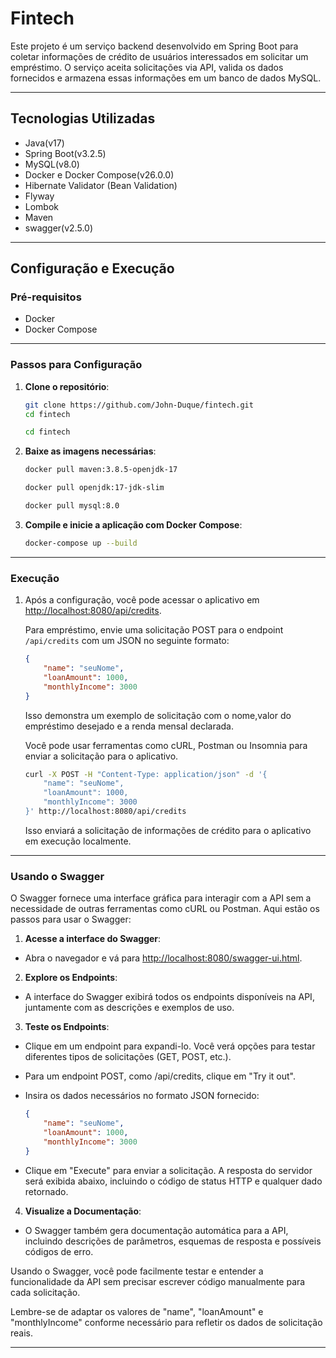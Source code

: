 # Fintech

Este projeto é um serviço backend desenvolvido em Spring Boot para coletar informações de crédito de usuários
interessados em solicitar um empréstimo. O serviço aceita solicitações via API, valida os dados fornecidos e armazena
essas informações em um banco de dados MySQL.

---

## Tecnologias Utilizadas

- Java(v17)
- Spring Boot(v3.2.5)
- MySQL(v8.0)
- Docker e Docker Compose(v26.0.0)
- Hibernate Validator (Bean Validation)
- Flyway
- Lombok
- Maven
- swagger(v2.5.0)

---

## Configuração e Execução

### Pré-requisitos

- Docker
- Docker Compose

---

### Passos para Configuração

1. **Clone o repositório**:
   ```sh
   git clone https://github.com/John-Duque/fintech.git
   cd fintech
   ```

   ```sh
   cd fintech
   ```
   
2. **Baixe as imagens necessárias**:
    ```sh
   docker pull maven:3.8.5-openjdk-17
   ```

    ```sh
   docker pull openjdk:17-jdk-slim
   ```

    ```sh
   docker pull mysql:8.0
   ```

3. **Compile e inicie a aplicação com Docker Compose**:
    ```sh
    docker-compose up --build

---

### Execução

1. Após a configuração, você pode acessar o aplicativo
   em [http://localhost:8080/api/credits](http://localhost:8080/api/credits).

   Para empréstimo, envie uma solicitação POST para o endpoint `/api/credits` com um JSON no seguinte formato:

    ```json
    {
        "name": "seuNome",
        "loanAmount": 1000,
        "monthlyIncome": 3000
    }
    ```

   Isso demonstra um exemplo de solicitação com o nome,valor do empréstimo desejado e a renda mensal declarada.

   Você pode usar ferramentas como cURL, Postman ou Insomnia para enviar a solicitação para o aplicativo.

    ```sh
    curl -X POST -H "Content-Type: application/json" -d '{
        "name": "seuNome",
        "loanAmount": 1000,
        "monthlyIncome": 3000
    }' http://localhost:8080/api/credits
    ```

   Isso enviará a solicitação de informações de crédito para o aplicativo em execução localmente.

---

### Usando o Swagger

O Swagger fornece uma interface gráfica para interagir com a API sem a necessidade de outras ferramentas como cURL ou
Postman. Aqui estão os passos para usar o Swagger:

1. **Acesse a interface do Swagger**:

- Abra o navegador e vá para [http://localhost:8080/swagger-ui.html](http://localhost:8080/swagger-ui.html).

2. **Explore os Endpoints**:

- A interface do Swagger exibirá todos os endpoints disponíveis na API, juntamente com as descrições e exemplos de uso.

3. **Teste os Endpoints**:

- Clique em um endpoint para expandi-lo. Você verá opções para testar diferentes tipos de solicitações (GET, POST,
  etc.).

- Para um endpoint POST, como /api/credits, clique em "Try it out".

- Insira os dados necessários no formato JSON fornecido:

    ```json
    {
        "name": "seuNome",
        "loanAmount": 1000,
        "monthlyIncome": 3000
    }
    ```

- Clique em "Execute" para enviar a solicitação. A resposta do servidor será exibida abaixo, incluindo o código de
  status HTTP e qualquer dado retornado.

4. **Visualize a Documentação**:

- O Swagger também gera documentação automática para a API, incluindo descrições de parâmetros, esquemas de resposta e
  possíveis códigos de erro.

Usando o Swagger, você pode facilmente testar e entender a funcionalidade da API sem precisar escrever código
manualmente para cada solicitação.

Lembre-se de adaptar os valores de "name", "loanAmount" e "monthlyIncome" conforme necessário para refletir os dados de
solicitação reais.

---
